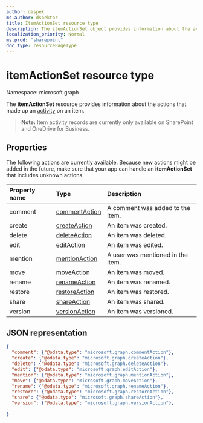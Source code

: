 ```yaml
---
author: daspek
ms.author: dspektor
title: ItemActionSet resource type
description: The itemActionSet object provides information about the actions that took place as part of an activity on an item.
localization_priority: Normal
ms.prod: "sharepoint"
doc_type: resourcePageType
---
```

# itemActionSet resource type

Namespace: microsoft.graph

The **itemActionSet** resource provides information about the actions that made up an [activity][itemActivity] on an item.

>**Note:** Item activity records are currently only available on SharePoint and OneDrive for Business.

[itemActivity]: itemactivity.md

## Properties

The following actions are currently available. Because new actions might be added in the future, make sure that your app can handle an **itemActionSet** that includes unknown actions.

| Property name | Type              | Description
|:--------------|:------------------|:-----------------------------------------
| comment       | [commentAction][] | A comment was added to the item.
| create        | [createAction][]  | An item was created.
| delete        | [deleteAction][]  | An item was deleted.
| edit          | [editAction][]    | An item was edited.
| mention       | [mentionAction][] | A user was mentioned in the item.
| move          | [moveAction][]    | An item was moved.
| rename        | [renameAction][]  | An item was renamed.
| restore       | [restoreAction][] | An item was restored.
| share         | [shareAction][]   | An item was shared.
| version       | [versionAction][] | An item was versioned.

[commentAction]: commentaction.md
[createAction]: createaction.md
[deleteAction]: deleteaction.md
[editAction]: editaction.md
[mentionAction]: mentionaction.md
[moveAction]: moveaction.md
[renameAction]: renameaction.md
[restoreAction]: restoreaction.md
[shareAction]: shareaction.md
[versionAction]: versionaction.md

## JSON representation

<!-- {
  "blockType": "resource",
  "optionalProperties": [ ],
  "keyProperty": "id",
  "@type": "microsoft.graph.itemActionSet",
  "@type.aka": "oneDrive.action"
}-->

```json
{
  "comment": {"@odata.type": "microsoft.graph.commentAction"},
  "create": {"@odata.type": "microsoft.graph.createAction"},
  "delete": {"@odata.type": "microsoft.graph.deleteAction"},
  "edit": {"@odata.type": "microsoft.graph.editAction"},
  "mention": {"@odata.type": "microsoft.graph.mentionAction"},
  "move": {"@odata.type": "microsoft.graph.moveAction"},
  "rename": {"@odata.type": "microsoft.graph.renameAction"},
  "restore": {"@odata.type": "microsoft.graph.restoreAction"},
  "share": {"@odata.type": "microsoft.graph.shareAction"},
  "version": {"@odata.type": "microsoft.graph.versionAction"},
  
}
```

<!--
{
  "type": "#page.annotation",
  "description": "The itemActionSet object provides information about the actions that took place as part of an activity on an item.",
  "keywords": "activities,activity,action",
  "section": "documentation",
  "tocPath": "Resources/itemActionSet",
  "suppressions": []
}
-->

